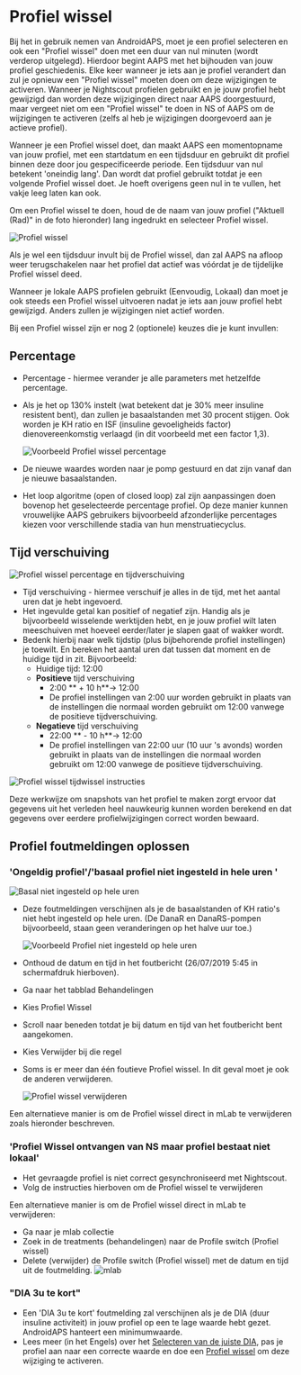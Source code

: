 # Profiel wissel

Bij het in gebruik nemen van AndroidAPS, moet je een profiel selecteren en ook een "Profiel wissel" doen met een duur van nul minuten (wordt verderop uitgelegd). Hierdoor begint AAPS met het bijhouden van jouw profiel geschiedenis. Elke keer wanneer je iets aan je profiel verandert dan zul je opnieuw een "Profiel wissel" moeten doen om deze wijzigingen te activeren. Wanneer je Nightscout profielen gebruikt en je jouw profiel hebt gewijzigd dan worden deze wijzigingen direct naar AAPS doorgestuurd, maar vergeet niet om een "Profiel wissel" te doen in NS of AAPS om de wijzigingen te activeren (zelfs al heb je wijzigingen doorgevoerd aan je actieve profiel).

Wanneer je een Profiel wissel doet, dan maakt AAPS een momentopname van jouw profiel, met een startdatum en een tijdsduur en gebruikt dit profiel binnen deze door jou gespecificeerde periode. Een tijdsduur van nul betekent 'oneindig lang'. Dan wordt dat profiel gebruikt totdat je een volgende Profiel wissel doet. Je hoeft overigens geen nul in te vullen, het vakje leeg laten kan ook.

Om een Profiel wissel te doen, houd de de naam van jouw profiel ("Aktuell (Rad)" in de foto hieronder) lang ingedrukt en selecteer Profiel wissel.

![Profiel wissel](../images/ProfileSwitch_HowTo.png)

Als je wel een tijdsduur invult bij de Profiel wissel, dan zal AAPS na afloop weer terugschakelen naar het profiel dat actief was vóórdat je de tijdelijke Profiel wissel deed.

Wanneer je lokale AAPS profielen gebruikt (Eenvoudig, Lokaal) dan moet je ook steeds een Profiel wissel uitvoeren nadat je iets aan jouw profiel hebt gewijzigd. Anders zullen je wijzigingen niet actief worden.

Bij een Profiel wissel zijn er nog 2 (optionele) keuzes die je kunt invullen:

## Percentage

* Percentage - hiermee verander je alle parameters met hetzelfde percentage. 
* Als je het op 130% instelt (wat betekent dat je 30% meer insuline resistent bent), dan zullen je basaalstanden met 30 procent stijgen. Ook worden je KH ratio en ISF (insuline gevoeligheids factor) dienovereenkomstig verlaagd (in dit voorbeeld met een factor 1,3).
  
  ![Voorbeeld Profiel wissel percentage](../images/ProfileSwitchPercentage.png)

* De nieuwe waardes worden naar je pomp gestuurd en dat zijn vanaf dan je nieuwe basaalstanden.

* Het loop algoritme (open of closed loop) zal zijn aanpassingen doen bovenop het geselecteerde percentage profiel. Op deze manier kunnen vrouwelijke AAPS gebruikers bijvoorbeeld afzonderlijke percentages kiezen voor verschillende stadia van hun menstruatiecyclus.

## Tijd verschuiving

![Profiel wissel percentage en tijdverschuiving](../images/ProfileSwitchTimeShift2.png)

* Tijd verschuiving - hiermee verschuif je alles in de tijd, met het aantal uren dat je hebt ingevoerd. 
* Het ingevulde getal kan positief of negatief zijn. Handig als je bijvoorbeeld wisselende werktijden hebt, en je jouw profiel wilt laten meeschuiven met hoeveel eerder/later je slapen gaat of wakker wordt.
* Bedenk hierbij naar welk tijdstip (plus bijbehorende profiel instellingen) je toewilt. En bereken het aantal uren dat tussen dat moment en de huidige tijd in zit. Bijvoorbeeld: 
  * Huidige tijd: 12:00
  * **Positieve** tijd verschuiving 
    * 2:00 ** + 10 h**-> 12:00
    * De profiel instellingen van 2:00 uur worden gebruikt in plaats van de instellingen die normaal worden gebruikt om 12:00 vanwege de positieve tijdverschuiving.
  * **Negatieve** tijd verschuiving 
    * 22:00 ** - 10 h**-> 12:00
    * De profiel instellingen van 22:00 uur (10 uur 's avonds) worden gebruikt in plaats van de instellingen die normaal worden gebruikt om 12:00 vanwege de positieve tijdverschuiving.

![Profiel wissel tijdwissel instructies](../images/ProfileSwitch_PlusMinus2.png)

Deze werkwijze om snapshots van het profiel te maken zorgt ervoor dat gegevens uit het verleden heel nauwkeurig kunnen worden berekend en dat gegevens over eerdere profielwijzigingen correct worden bewaard.

## Profiel foutmeldingen oplossen

### 'Ongeldig profiel'/'basaal profiel niet ingesteld in hele uren '

![Basal niet ingesteld op hele uren](../images/BasalNotAlignedToHours2.png)

* Deze foutmeldingen verschijnen als je de basaalstanden of KH ratio's niet hebt ingesteld op hele uren. (De DanaR en DanaRS-pompen bijvoorbeeld, staan geen veranderingen op het halve uur toe.)
  
  ![Voorbeeld Profiel niet ingesteld op hele uren](../images/ProfileNotAlignedToHours.png)

* Onthoud de datum en tijd in het foutbericht (26/07/2019 5:45 in schermafdruk hierboven).

* Ga naar het tabblad Behandelingen
* Kies Profiel Wissel
* Scroll naar beneden totdat je bij datum en tijd van het foutbericht bent aangekomen.
* Kies Verwijder bij die regel
* Soms is er meer dan één foutieve Profiel wissel. In dit geval moet je ook de anderen verwijderen.
  
  ![Profiel wissel verwijderen](../images/PSRemove.png)

Een alternatieve manier is om de Profiel wissel direct in mLab te verwijderen zoals hieronder beschreven.

### 'Profiel Wissel ontvangen van NS maar profiel bestaat niet lokaal'

* Het gevraagde profiel is niet correct gesynchroniseerd met Nightscout.
* Volg de instructies hierboven om de Profiel wissel te verwijderen

Een alternatieve manier is om de Profiel wissel direct in mLab te verwijderen:

* Ga naar je mlab collectie
* Zoek in de treatments (behandelingen) naar de Profile switch (Profiel wissel)
* Delete (verwijder) de Profile switch (Profiel wissel) met de datum en tijd uit de foutmelding. ![mlab](../images/mLabDeletePS.png)

### "DIA 3u te kort"

* Een 'DIA 3u te kort' foutmelding zal verschijnen als je de DIA (duur insuline activiteit) in jouw profiel op een te lage waarde hebt gezet. AndroidAPS hanteert een minimumwaarde. 
* Lees meer (in het Engels) over het [Selecteren van de juiste DIA](http://www.diabettech.com/insulin/why-we-are-regularly-wrong-in-the-duration-of-insulin-action-dia-times-we-use-and-why-it-matters/), pas je profiel aan naar een correcte waarde en doe een [Profiel wissel](../Usage/Profiles) om deze wijziging te activeren.